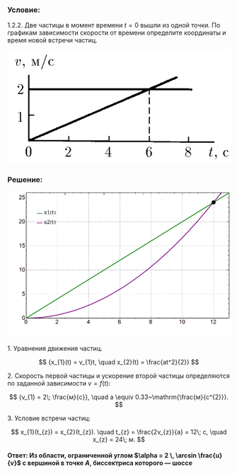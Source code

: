 ###  Условие:

$1.2.2.$ Две частицы в момент времени $t = 0$ вышли из одной точки. По графикам зависимости скорости от времени определите координаты и время новой встречи частиц.

![ К задаче $1.2.2$ |659x336, 42%](../../img/1.2.2/statement.png)

###  Решение:

![ Координаты точек и их пересечение |859x561, 59%](../../img/1.2.2/Plot.png)

1\. Уравнения движения частиц.

$$
{x_{1}(t) = v_{1}t, \quad x_{2}(t) = \frac{at^2}{2}}
$$

2\. Скорость первой частицы и ускорение второй частицы определяются по заданной зависимости $v = f(t)$:

$$
{v_{1} = 2\; \frac{м}{с}}, \quad a \equiv 0.33~\mathrm{\frac{м}{с^{2}}}.
$$

3\. Условие встречи частиц:

$$
x_{1}(t_{z}) = x_{2}(t_{z}). \quad t_{z} = \frac{2v_{z}}{a} = 12\; с, \quad x_{z} = 24\; м.
$$

####  Ответ: Из области, ограниченной углом $\alpha = 2 \, \arcsin \frac{u}{v}$ с вершиной в точке $A$, биссектриса которого — шоссе